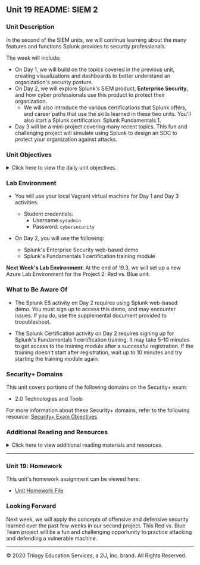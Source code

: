## Unit 19 README: SIEM 2

### Unit Description

In the second of the SIEM units, we will continue learning about the many features and functions Splunk provides to security professionals.

The week will include: 

- On Day 1, we will build on the topics covered in the previous unit, creating visualizations and dashboards to better understand an organization's security posture.
- On Day 2, we will explore Splunk's SIEM product, **Enterprise Security**, and how cyber professionals use this product to protect their organization. 
  - We will also introduce the various certifications that Splunk offers, and career paths that use the skills learned in these two units. You'll also start a Splunk certification: Splunk Fundamentals 1.
- Day 3 will be a mini-project covering many recent topics. This fun and challenging project will simulate using Splunk to design an SOC to protect your organization against attacks.

### Unit Objectives 

<details>
    <summary>Click here to view the daily unit objectives.</summary>

  <br>

- **Day 1:** Splunk Dashboards and Visualizations

  - Create visualizations of single- and multiple-value searches. 

  - Use the `geostats` and `iplocation` commands to add location-based visualizations to searches. 

  - Combine multiple visualizations in a single dashboard. 

  - Modify dashboards with time range input and drilldown capabilities.
- **Day 2:** Splunk Enterprise Security

  - Use Splunk Enterprise Security to create an investigation of security events.

  - Differentiate between various advanced security monitoring solutions, such as SOARs, UBAs, and UEBAs, and determine which is appropriate for specific security situations.

  - Understand how knowledge of SIEM software and Splunk is valued in the information security job market.

  - Work towards a Splunk certification using the Splunk Fundamentals eLearning program. 
- **Day 3:** Master of the SOC
  - Complete the Master of the SOC activity. 

</details>


### Lab Environment

- You will use your local Vagrant virtual machine for Day 1 and Day 3 activities. 

  - Student credentials:
    - Username:`sysadmin`
    - Password: `cybersecurity`
  
 - On Day 2, you will use the following:  

   - Splunk's Enterprise Security web-based demo 
   - Splunk's Fundamentals 1 certification training module 

**Next Week's Lab Environment**: At the end of 19.3, we will set up a new Azure Lab Environment for the Project 2: Red vs. Blue unit.  

### What to Be Aware Of

- The Splunk ES activity on Day 2 requires using Splunk web-based demo. You must sign up to access this demo, and may encounter issues. If you do, use the supplemental document provided to trooubleshoot.

- The Splunk Certification activity on Day 2 requires signing up for Splunk's Fundamentals 1 certification training. It may take 5-10 minutes to get access to the training module after a successful registration. If the training doesn't start after registration, wait up to 10 minutes and try starting the training module again.

### Security+ Domains

This unit covers portions of the following domains on the Security+ exam:

- 2.0 Technologies and Tools

For more information about these Security+ domains, refer to the following resource: [Security+ Exam Objectives](https://www.comptia.jp/pdf/Security%2B%20SY0-501%20Exam%20Objectives.pdf)


### Additional Reading and Resources

<details> 
<summary> Click here to view additional reading materials and resources. </summary>
</br>

These are provided as optional, recommended resources to supplement the concepts covered in this unit.


- **Day 1 Resources**

  - [Splunk: Visualization Reference](https://docs.splunk.com/Documentation/Splunk/8.0.6/Viz/Visualizationreference)
  - [Splunk: Dashboard Tutorial](https://docs.splunk.com/Documentation/Splunk/8.0.6/SearchTutorial/Aboutdashboards#:~:text=Dashboards%20are%20views%20that%20are,are%20usually%20connected%20to%20reports.&text=The%20Dashboard%20Editor%20is%20useful,quickly%20add%20to%20a%20dashboard.)

- **Day 2 Resources**

  - [Splunk: Enterprise Security](https://www.splunk.com/en_us/software/enterprise-security.html)
  - [Splunk: Training](https://www.splunk.com/en_us/training.html)


</details>

---

### Unit 19: Homework

This unit's homework assignment can be viewed here: 

- [Unit Homework File](https://github.com/coding-boot-camp/cybersecurity-v2/tree/jlow3939-patch-2_Unit4_V2_Update/2-Homework/19-SIEMs-2)

### Looking Forward 

Next week, we will apply the concepts of offensive and defensive security learned over the past few weeks in our second project. This Red vs. Blue Team project will be a fun and challenging opportunity to practice attacking and defending a vulnerable machine.

---


© 2020 Trilogy Education Services, a 2U, Inc. brand. All Rights Reserved.    
